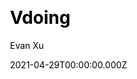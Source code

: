 ---
title: Vdoing
github: https://github.com/xugaoyi/vuepress-theme-vdoing
demo: https://doc.xugaoyi.com/
license: MIT
author: Evan Xu
author_link: ''
author_twitter: ''
author_github: xugaoyi
date: 2021-04-29T00:00:00.000Z
ssg:
  - Vuepress
cms:
  - No cms
css: null
archetype:
  - Blog
services: null
hosting:
  - Netlify
  - Vercel
description: A simple and efficient VuePress knowledge management & blog theme.
stale: false
disabled: true
disabled_reason: Github repo not found
draft: false
---
